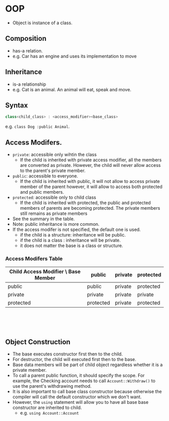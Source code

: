 # OOP
- Object is instance of a class.


## Composition
- has-a relation.
- e.g. Car has an engine and uses its implementation to move


## Inheritance
- is-a relationship
- e.g. Cat is an animal. An animal will eat, speak and move.

## Syntax
```cpp
class<child_class> : <access_modifier><base_class>
```
e.g. `class Dog :public Animal`.



## Access Modifers.
- `private`: accessible only wihtin the class
  - If the child is inherited with private access modifier, all the
    members are converted as private. However, the child will never
    allow access to the parent's private member.
- `public`: accessible to everyone.
  - If the child is inherited with public, it will not allow to access
    private member of the parent however, it will allow to access both
    protected and public members.
- `protected`: accessible only to child class
  - If the child is inherited with protected, the public and protected
    members of parents are becoming protected. The private members still
    remains as private members
- See the summary in the table.
- Note: public inheritance is more common.
- If the access modifer is not specified, the default one is used.
  - if the child is a structure: inheritance will be public.
  - if the child is a class    : inheritance will be private.
  - it does not matter the base is a class or structure.


### Access Modifers Table
| Child Access Modifier \ Base Member | public    | private   | protected |
| ----------------------------------  | --------- | --------- | --------- |
| public                              | public    | private   | protected |
| private                             | private   | private   | private   |
| protected                           | protected | private   | protected |

<br />
<br />
<br />

## Object Construction
- The base executes constructor first then to the child.
- For destructor, the child will executed first then to the base.
- Base data members will be part of child object regardless whether it is
  a private member.
- To call a parent public function, it should specify the scope. For
  example, the Checking account needs to call `Account::Withdraw()` to
  use the parent's withdrawing method.
- It is also important to call base class constructor because otherwise
  the compiler will call the default constructor which we don't want.
- However, the `using` statement will allow you to have all base
  base constructor are inherited to child.
  - e.g. `using Account::Account`